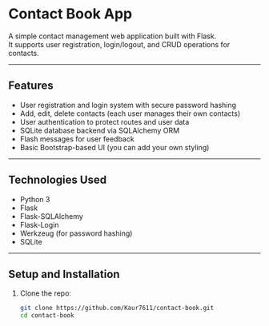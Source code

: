 # Contact Book App

A simple contact management web application built with Flask.  
It supports user registration, login/logout, and CRUD operations for contacts.

---

## Features

- User registration and login system with secure password hashing  
- Add, edit, delete contacts (each user manages their own contacts)  
- User authentication to protect routes and user data  
- SQLite database backend via SQLAlchemy ORM  
- Flash messages for user feedback  
- Basic Bootstrap-based UI (you can add your own styling)

---

## Technologies Used

- Python 3  
- Flask  
- Flask-SQLAlchemy  
- Flask-Login  
- Werkzeug (for password hashing)  
- SQLite

---

## Setup and Installation

1. Clone the repo:  
   ```bash
   git clone https://github.com/Kaur7611/contact-book.git
   cd contact-book
